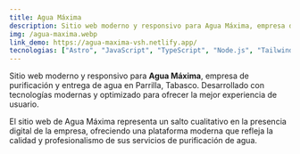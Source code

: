 ```yaml
---
title: Agua Máxima
description: Sitio web moderno y responsivo para Agua Máxima, empresa de purificación y entrega de agua en Parrilla, Tabasco. Desarrollado con Astro, TailwindCSS y desplegado en Netlify.
img: /agua-maxima.webp
link_demo: https://agua-maxima-vsh.netlify.app/
tecnologias: ["Astro", "JavaScript", "TypeScript", "Node.js", "Tailwind", "Netlify"]
---
```


Sitio web moderno y responsivo para **Agua Máxima**, empresa de purificación y entrega de agua en Parrilla, Tabasco. Desarrollado con tecnologías modernas y optimizado para ofrecer la mejor experiencia de usuario.

El sitio web de Agua Máxima representa un salto cualitativo en la presencia digital de la empresa, ofreciendo una plataforma moderna que refleja la calidad y profesionalismo de sus servicios de purificación de agua.
